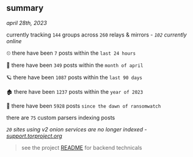 
## summary
_april 28th, 2023_

currently tracking `144` groups across `260` relays & mirrors - _`102` currently online_

⏲ there have been `7` posts within the `last 24 hours`

🦈 there have been `349` posts within the `month of april`

🪐 there have been `1087` posts within the `last 90 days`

🏚 there have been `1237` posts within the `year of 2023`

🦕 there have been `5928` posts `since the dawn of ransomwatch`

there are `75` custom parsers indexing posts

_`20` sites using v2 onion services are no longer indexed - [support.torproject.org](https://support.torproject.org/onionservices/v2-deprecation/)_

> see the project [README](https://github.com/joshhighet/ransomwatch#ransomwatch--) for backend technicals
